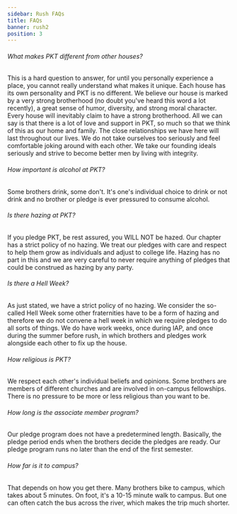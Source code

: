 ```yaml
---
sidebar: Rush FAQs
title: FAQs
banner: rush2
position: 3
---
```

###### What makes PKT different from other houses?

This is a hard question to answer, for until you personally experience a place, you cannot really understand what makes it unique. Each house has its own personality and PKT is no different. We believe our house is marked by a very strong brotherhood (no doubt you've heard this word a lot recently), a great sense of humor, diversity, and strong moral character. Every house will inevitably claim to have a strong brotherhood. All we can say is that there is a lot of love and support in PKT, so much so that we think of this as our home and family. The close relationships we have here will last throughout our lives. We do not take ourselves too seriously and feel comfortable joking around with each other. We take our founding ideals seriously and strive to become better men by living with integrity.

###### How important is alcohol at PKT?

Some brothers drink, some don't. It's one's individual choice to drink or not drink and no brother or pledge is ever pressured to consume alcohol.

###### Is there hazing at PKT?

If you pledge PKT, be rest assured, you WILL NOT be hazed. Our chapter has a strict policy of no hazing. We treat our pledges with care and respect to help them grow as individuals and adjust to college life. Hazing has no part in this and we are very careful to never require anything of pledges that could be construed as hazing by any party.

###### Is there a Hell Week?

As just stated, we have a strict policy of no hazing. We consider the so-called Hell Week some other fraternities have to be a form of hazing and therefore we do not convene a hell week in which we require pledges to do all sorts of things. We do have work weeks, once during IAP, and once during the summer before rush, in which brothers and pledges work alongside each other to fix up the house.

###### How religious is PKT?

We respect each other's individual beliefs and opinions. Some brothers are members of different churches and are involved in on-campus fellowships. There is no pressure to be more or less religious than you want to be.

###### How long is the associate member program?

Our pledge program does not have a predetermined length. Basically, the pledge period ends when the brothers decide the pledges are ready. Our pledge program runs no later than the end of the first semester.

###### How far is it to campus?

That depends on how you get there. Many brothers bike to campus, which takes about 5 minutes. On foot, it's a 10-15 minute walk to campus. But one can often catch the bus across the river, which makes the trip much shorter.
